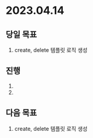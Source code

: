 # 2023.04.14

## 당일 목표
1. create, delete 템플릿 로직 생성

## 진행
1. 
2. 

## 다음 목표
1. create, delete 템플릿 로직 생성



